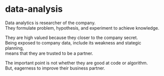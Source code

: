 # data-analysis

Data analytics is researcher of the company.  
They formulate problem, hypothesis, and experiment to achieve knowledge.   

They are high valued because they closer to the company secret.  
Being exposed to company data, include its weakness and stategic planning,  
means that they are trusted to be a partner.  

The important point is not whether they are good at code or algorithm.  
But, eagerness to improve their business partner.  
